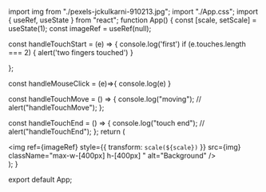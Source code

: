 import img from "./pexels-jckulkarni-910213.jpg";
import "./App.css";
import { useRef, useState } from "react";
function App() {
  const [scale, setScale] = useState(1);
  const imageRef = useRef(null);

  const handleTouchStart = (e) => {
    console.log('first')
    if (e.touches.length === 2) {
      alert('two fingers touched')
    }

  };

 const handleMouseClick = (e)=>{
console.log(e)
 }


  const handleTouchMove = () => {
    console.log("moving");
    // alert("handleTouchMove");
  };

  const handleTouchEnd = () => {
    console.log("touch end");
    // alert("handleTouchEnd");
  };
  return (
    <div className="flex justify-center items-center h-[100vh]">
      <div
        onTouchStart={handleTouchStart}
        onMouseDown={handleMouseClick}
        onTouchMove={handleTouchMove}
        onTouchEnd={handleTouchEnd}
        className="h-[400px] w-[400px] border-4 border-pink-600    overflow-hidden"
      >
        <img
          ref={imageRef}
          style={{ transform: `scale(${scale})` }}
          src={img}
          className="max-w-[400px] h-[400px] "
          alt="Background"
        />
      </div>
    </div>
  );
}

export default App;
